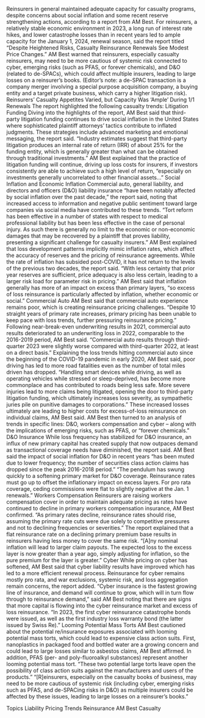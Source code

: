 Reinsurers in general maintained adequate capacity for casualty programs, despite concerns about social inflation and some recent reserve strengthening actions, according to a report from AM Best.
For reinsurers, a relatively stable economic environment in 2023, a long run of interest rate hikes, and lower catastrophe losses than in recent years led to ample capacity for the January 1, 2024, renewal season, said the report titled “Despite Heightened Risks, Casualty Reinsurance Renewals See Modest Price Changes.”
AM Best warned that reinsurers, especially casualty reinsurers, may need to be more cautious of systemic risk connected to cyber, emerging risks (such as PFAS, or forever chemicals), and D&O (related to de-SPACs), which could affect multiple insurers, leading to large losses on a reinsurer’s books. (Editor’s note: a de-SPAC transaction is a company merger involving a special purpose acquisition company, a buying entity and a target private business, which carry a higher litigation risk).
Reinsurers’ Casualty Appetites Varied, but Capacity Was ‘Ample’ During 1/1 Renewals
The report highlighted the following casualty trends:
Litigation Funding
Diving into the highlights of the report, AM Best said that third-party litigation funding continues to drive social inflation in the United States where sophisticated plaintiff attorneys’ tactics contribute to inflated judgments.
These strategies include advanced marketing and emotional messaging, the report said.
“Industry estimates suggest that third-party litigation produces an internal rate of return (IRR) of about 25% for the funding entity, which is generally greater than what can be obtained through traditional investments.”
AM Best explained that the practice of litigation funding will continue, driving up loss costs for insurers, if investors consistently are able to achieve such a high level of return, “especially on investments generally uncorrelated to other financial assets…”
Social Inflation and Economic Inflation
Commercial auto, general liability, and directors and officers (D&O) liability insurance “have been notably affected by social inflation over the past decade,” the report said, noting that increased access to information and negative public sentiment toward large companies via social media have contributed to these trends.
“Tort reform has been effective in a number of states with respect to medical professional liability but has been less effective in the case of personal injury. As such there is generally no limit to the economic or non-economic damages that may be recovered by a plaintiff that proves liability, presenting a significant challenge for casualty insurers.”
AM Best explained that loss development patterns implicitly mimic inflation rates, which affect the accuracy of reserves and the pricing of reinsurance agreements. While the rate of inflation has subsided post-COVID, it has not return to the levels of the previous two decades, the report said. “With less certainty that prior year reserves are sufficient, price adequacy is also less certain, leading to a larger risk load for parameter risk in pricing.”
AM Best said that inflation generally has more of an impact on excess than primary layers, “so excess of loss reinsurance is particularly affected by inflation, whether economic or social.”
Commercial Auto
AM Best said that commercial auto experience remains poor, which is creating reinsurance pricing challenges. “Despite 10 straight years of primary rate increases, primary pricing has been unable to keep pace with loss trends, further pressuring reinsurance pricing.”
Following near-break-even underwriting results in 2021, commercial auto results deteriorated to an underwriting loss in 2022, comparable to the 2016-2019 period, AM Best said. “Commercial auto results through third-quarter 2023 were slightly worse compared with third-quarter 2022, at least on a direct basis.”
Explaining the loss trends hitting commercial auto since the beginning of the COVID-19 pandemic in early 2020, AM Best said, poor driving has led to more road fatalities even as the number of total miles driven has dropped.
“Handling smart devices while driving, as well as operating vehicles while stressed or sleep-deprived, has become more commonplace and has contributed to roads being less safe. More severe injuries lead to more claims being litigated, opening the door to third-party litigation funding, which ultimately increases loss severity, as sympathetic juries pile on punitive damages to corporations.”
These increased losses ultimately are leading to higher costs for excess-of-loss reinsurance on individual claims, AM Best said.
AM Best then turned to an analysis of trends in specific lines: D&O, workers compensation and cyber – along with the implications of emerging risks, such as PFAS, or “forever chemicals.”
D&O Insurance
While loss frequency has stabilized for D&O insurance, an influx of new primary capital has created supply that now outpaces demand as transactional coverage needs have diminished, the report said.
AM Best said the impact of social inflation for D&O in recent years “has been muted due to lower frequency; the number of securities class action claims has dropped since the peak 2016-2018 period.”
“The pendulum has swung quickly to a softening primary market for D&O coverage. Reinsurance rates must go up to offset the inflationary impact on excess layers. For pro rata coverage, ceding commissions were flat to slightly negative at the Jan. 1 renewals.”
Workers Compensation
Reinsurers are raising workers compensation cover in order to maintain adequate pricing as rates have continued to decline in primary workers compensation insurance, AM Best confirmed. “As primary rates decline, reinsurance rates should rise, assuming the primary rate cuts were due solely to competitive pressures and not to declining frequencies or severities.”
The report explained that a flat reinsurance rate on a declining primary premium base results in reinsurers having less money to cover the same risk. “[A]ny nominal inflation will lead to larger claim payouts. The expected loss to the excess layer is now greater than a year ago, simply adjusting for inflation, so the pure premium for the layer is greater.”
Cyber
While pricing on cyber has softened, AM Best said that cyber liability results have improved which has led to a more efficient renewal process.
Reinsurance for cyber remains mostly pro rata, and war exclusions, systemic risk, and loss aggregation remain concerns, the report added.
“Cyber insurance is the fastest growing line of insurance, and demand will continue to grow, which will in turn flow through to reinsurance demand,” said AM Best noting that there are signs that more capital is flowing into the cyber reinsurance market and excess of loss reinsurance. “In 2023, the first cyber reinsurance catastrophe bonds were issued, as well as the first industry loss warranty bond (the latter issued by Swiss Re).”
Looming Potential Mass Torts
AM Best cautioned about the potential re/insurance exposures associated with looming potential mass torts, which could lead to expensive class action suits.
First, nanoplastics in packaged food and bottled water are a growing concern and could lead to large losses similar to asbestos claims, AM Best affirmed. In addition, PFAS (per- and poly-fluoroalkyl substances) represent another looming potential mass tort. “These two potential large torts leave open the possibility of class action suits against the manufacturers and users of the products.”
“[R]einsurers, especially on the casualty books of business, may need to be more cautious of systemic risk (including cyber, emerging risks such as PFAS, and de-SPACing risks in D&O) as multiple insurers could be affected by these issues, leading to large losses on a reinsurer’s books.”

Topics
Liability
Pricing Trends
Reinsurance
AM Best
Casualty

